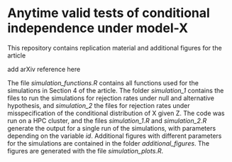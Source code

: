 # Anytime valid tests of conditional independence under model-X

This repository contains replication material and additional figures for the article

 add arXiv reference here
 
 The file *simulation_functions.R* contains all functions used for the simulations in Section 4 of the article. The folder *simulation_1* contains the files to run the simulations for rejection rates under null and alternative hypothesis, and *simulation_2* the files for rejection rates under misspecification of the conditional distribution of X given Z. The code was run on a HPC cluster, and the files *simulation_1.R* and *simulation_2.R* generate the output for a single run of the simulations, with parameters depending on the variable *id*. Additional figures with different parameters for the simulations are contained in the folder *additional_figures*. The figures are generated with the file *simulation_plots.R*.
